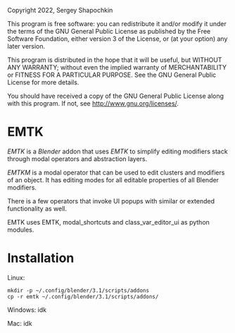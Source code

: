 Copyright 2022, Sergey Shapochkin

This program is free software: you can redistribute it and/or modify
it under the terms of the GNU General Public License as published by
the Free Software Foundation, either version 3 of the License, or
(at your option) any later version.

This program is distributed in the hope that it will be useful,
but WITHOUT ANY WARRANTY; without even the implied warranty of
MERCHANTABILITY or FITNESS FOR A PARTICULAR PURPOSE.  See the
GNU General Public License for more details.

You should have received a copy of the GNU General Public License
along with this program.  If not, see <http://www.gnu.org/licenses/>.

EMTK
=======

_EMTK_ is a _Blender_ addon that uses _EMTK_ to simplify editing
modifiers stack through modal operators and abstraction layers.

_EMTKM_ is a modal operator that can be used to edit clusters
and modifiers of an object. It has editing modes for
all editable properties of all Blender modifiers.

There is a few operators that invoke UI popups with similar or extended
functionality as well.

EMTK uses EMTK, modal_shortcuts and class_var_editor_ui as python modules.

# Installation
Linux:
```
mkdir -p ~/.config/blender/3.1/scripts/addons
cp -r emtk ~/.config/blender/3.1/scripts/addons/
```

Windows:
idk

Mac:
idk
